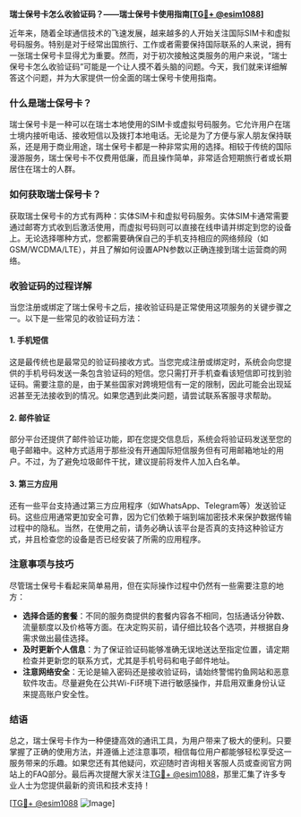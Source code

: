 **瑞士保号卡怎么收验证码？——瑞士保号卡使用指南[[TG💪+ @esim1088](https://t.me/s/esim1088)]**

近年来，随着全球通信技术的飞速发展，越来越多的人开始关注国际SIM卡和虚拟号码服务。特别是对于经常出国旅行、工作或者需要保持国际联系的人来说，拥有一张瑞士保号卡显得尤为重要。然而，对于初次接触这类服务的用户来说，“瑞士保号卡怎么收验证码”可能是一个让人摸不着头脑的问题。今天，我们就来详细解答这个问题，并为大家提供一份全面的瑞士保号卡使用指南。

### 什么是瑞士保号卡？

瑞士保号卡是一种可以在瑞士本地使用的SIM卡或虚拟号码服务。它允许用户在瑞士境内接听电话、接收短信以及拨打本地电话。无论是为了方便与家人朋友保持联系，还是用于商业用途，瑞士保号卡都是一种非常实用的选择。相较于传统的国际漫游服务，瑞士保号卡不仅费用低廉，而且操作简单，非常适合短期旅行者或长期居住在瑞士的人群。

### 如何获取瑞士保号卡？

获取瑞士保号卡的方式有两种：实体SIM卡和虚拟号码服务。实体SIM卡通常需要通过邮寄方式收到后激活使用，而虚拟号码则可以直接在线申请并绑定到您的设备上。无论选择哪种方式，您都需要确保自己的手机支持相应的网络频段（如GSM/WCDMA/LTE），并且了解如何设置APN参数以正确连接到瑞士运营商的网络。

### 收验证码的过程详解

当您注册或绑定了瑞士保号卡之后，接收验证码是正常使用这项服务的关键步骤之一。以下是一些常见的收验证码方法：

#### 1. 手机短信
这是最传统也是最常见的验证码接收方式。当您完成注册或绑定时，系统会向您提供的手机号码发送一条包含验证码的短信。您只需打开手机查看该短信即可找到验证码。需要注意的是，由于某些国家对跨境短信有一定的限制，因此可能会出现延迟甚至无法接收到的情况。如果您遇到此类问题，请尝试联系客服寻求帮助。

#### 2. 邮件验证
部分平台还提供了邮件验证功能，即在您提交信息后，系统会将验证码发送至您的电子邮箱中。这种方式适用于那些没有开通国际短信服务但有可用邮箱地址的用户。不过，为了避免垃圾邮件干扰，建议提前将发件人加入白名单。

#### 3. 第三方应用
还有一些平台支持通过第三方应用程序（如WhatsApp、Telegram等）发送验证码。这些应用通常更加安全可靠，因为它们依赖于端到端加密技术来保护数据传输过程中的隐私。当然，在使用之前，请务必确认该平台是否真的支持这种验证方式，并且检查您的设备是否已经安装了所需的应用程序。

### 注意事项与技巧

尽管瑞士保号卡看起来简单易用，但在实际操作过程中仍然有一些需要注意的地方：

- **选择合适的套餐**：不同的服务商提供的套餐内容各不相同，包括通话分钟数、流量额度以及价格等方面。在决定购买前，请仔细比较各个选项，并根据自身需求做出最佳选择。
- **及时更新个人信息**：为了保证验证码能够准确无误地送达至指定位置，请定期检查并更新您的联系方式，尤其是手机号码和电子邮件地址。
- **注意网络安全**：无论是输入密码还是接收验证码，请始终警惕钓鱼网站和恶意软件攻击。尽量避免在公共Wi-Fi环境下进行敏感操作，并启用双重身份认证来提高账户安全性。

### 结语

总之，瑞士保号卡作为一种便捷高效的通讯工具，为用户带来了极大的便利。只要掌握了正确的使用方法，并遵循上述注意事项，相信每位用户都能够轻松享受这一服务带来的乐趣。如果您还有其他疑问，欢迎随时咨询相关客服人员或查阅官方网站上的FAQ部分。最后再次提醒大家关注[TG💪+ @esim1088](https://t.me/s/esim1088)，那里汇集了许多专业人士为您提供最新的资讯和技术支持！

[[TG💪+ @esim1088](https://t.me/s/esim1088) ![Image](https://i.postimg.cc/4NQfJmqS/Snipaste-2025-05-13-00-14-12.png)]